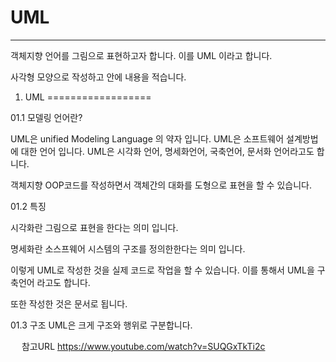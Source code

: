 # UML
---

객체지향 언어를 그림으로 표현하고자 합니다. 이를 UML 이라고 합니다.

사각형 모양으로 작성하고 안에 내용을 적습니다.


01. UML
==================

01.1 모델링 언어란?



UML은 unified Modeling Language 의 약자 입니다.
UML은 소프트웨어 설계방법에 대한 언어 입니다.
UML은 시각화 언어, 명세화언어, 국축언어, 문서화 언어라고도 합니다.

객체지향 OOP코드를 작성하면서 객체간의 대화를 도형으로 표현을 할 수 있습니다.

01.2 특징

시각화란 그림으로 표현을 한다는 의미 입니다.

명세화란 소스프웨어 시스템의 구조를 정의한한다는 의미 입니다.


이렇게 UML로 작성한 것을 실제 코드로 작업을 할 수 있습니다. 이를 통해서 UML을 구축언어 라고도 합니다.

또한 작성한 것은 문서로 됩니다.

01.3 구조
UML은 크게 구조와 행위로 구분합니다. 







 
참고URL
https://www.youtube.com/watch?v=SUQGxTkTi2c





